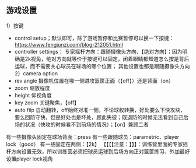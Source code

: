 ## 游戏设置
1）按键
- control setup；默认即可，除了游戏暂停和比赛暂停可以换一下按键：https://www.fengjunzi.com/blog-212051.html
- controller settings：
专家摇杆方向：跟随摄像头方向、【绝对方向】；因为明确是2k视角，绝对方向就等价于按键可以固定，闭着眼睛都知道怎么按是背后运球，而不需要关心球员在球场的哪个位置；
其他设置也都是跟随摄像头方向
2）camera option
- rev angle 摄像机位置在哪一侧进攻篮筐正面（【off】）还是背面（on）
- zoom 缩放程度
- height 仰视角度
- key zoom 关键聚焦，【off】
- auto filp 自动翻转，off始终对准一侧，不论球权转换，好处要么下快攻块，要么回防守快，但是好处也是坏处，顾此失彼；既退防的时候无法看到自己后场的状况（快攻的时候看不到前场的情况）；【on】兼顾二者

有一些摄像头固定在球场背面：press
有一些跟随球员：parametric、player lock（good）
有一些固定在两侧：【2k】
【【【【注意：】】】：训练营里面的专家摇杆方向设置无效，所以训练营必须把球员运球到后场方向正对篮筐练习、外加最好设置player lock视角

